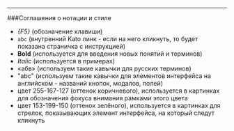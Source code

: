 ***

###Соглашения о нотации и стиле

 - _{F5}_ (обозначение клавиши)
 - `abc` (внутренний  Kato линк - если на него кликнуть, то будет показана страничка с инструкцией)
 - **Bold** (используется для введения новых понятий и терминов)
 - _Italic_ (используется в примерах)
 - «абв» (используем такие кавычки для русских терминов) 
 - "abc" (используем такие кавычки для элементов интерфейса на английском - названий кнопок, модалов, полей)
 - цвет 255-167-127 (оттенок коричневого), используется в картинках для обозначения фокуса внимания рамками этого цвета
 - цвет 153-199-150 (оттенок зелёного), используется в картинках для стрелок, показывающих элемент интерфейса, на который следут кликнуть 
